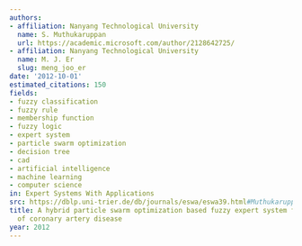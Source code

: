 ```yaml
---
authors:
- affiliation: Nanyang Technological University
  name: S. Muthukaruppan
  url: https://academic.microsoft.com/author/2128642725/
- affiliation: Nanyang Technological University
  name: M. J. Er
  slug: meng_joo_er
date: '2012-10-01'
estimated_citations: 150
fields:
- fuzzy classification
- fuzzy rule
- membership function
- fuzzy logic
- expert system
- particle swarm optimization
- decision tree
- cad
- artificial intelligence
- machine learning
- computer science
in: Expert Systems With Applications
src: https://dblp.uni-trier.de/db/journals/eswa/eswa39.html#MuthukaruppanE12
title: A hybrid particle swarm optimization based fuzzy expert system for the diagnosis
  of coronary artery disease
year: 2012
---
```

